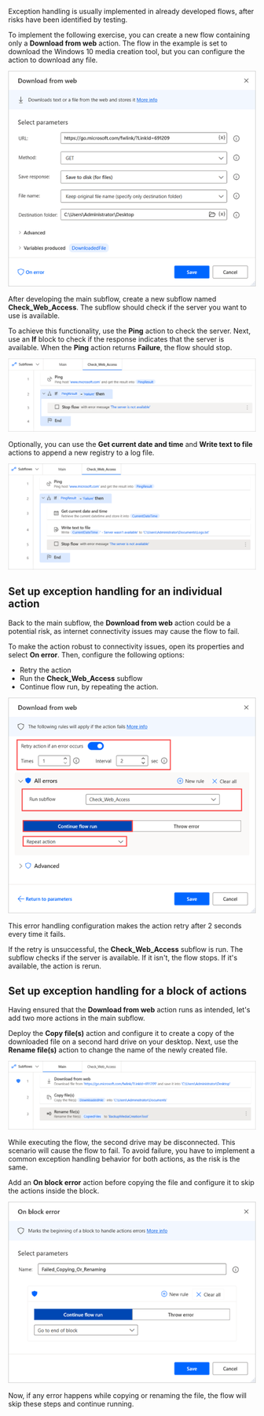 Exception handling is usually implemented in already developed flows, after risks have been identified by testing.

To implement the following exercise, you can create a new flow containing only a **Download from web** action. The flow in the example is set to download the Windows 10 media creation tool, but you can configure the action to download any file.

![Screenshot of the Download from web action.](..\media\exercise-download-from-web-action.png)

After developing the main subflow, create a new subflow named **Check_Web_Access**. The subflow should check if the server you want to use is available. 

To achieve this functionality, use the **Ping** action to check the server. Next, use an **If** block to check if the response indicates that the server is available. When the **Ping** action returns **Failure**, the flow should stop.

![Screenshot of the Check_Web_Access subflow.](..\media\exercise-check-web-access-flow.png)

Optionally, you can use the **Get current date and time** and **Write text to file** actions to append a new registry to a log file.

![Screenshot of the optional actions in the Check_Web_Access subflow.](..\media\exercise-check-web-access-flow-optional.png)

## Set up exception handling for an individual action

Back to the main subflow, the **Download from web** action could be a potential risk, as internet connectivity issues may cause the flow to fail.

To make the action robust to connectivity issues, open its properties and select **On error**. Then, configure the following options:

- Retry the action
- Run the **Check_Web_Access** subflow
- Continue flow run, by repeating the action.

![Screenshot of the error handling options of the Download from web action.](..\media\exercise-download-from-web-action-on-error.png)

This error handling configuration makes the action retry after 2 seconds every time it fails. 

If the retry is unsuccessful, the **Check_Web_Access** subflow is run. The subflow checks if the server is available. If it isn't, the flow stops. If it's available, the action is rerun.

## Set up exception handling for a block of actions

Having ensured that the **Download from web** action runs as intended, let's add two more actions in the main subflow.

Deploy the **Copy file(s)** action and configure it to create a copy of the downloaded file on a second hard drive on your desktop. Next, use the **Rename file(s)** action to change the name of the newly created file.

![Screenshot of the final main subflow.](..\media\exercise-main-subflow.png)

While executing the flow, the second drive may be disconnected. This scenario will cause the flow to fail. To avoid failure, you have to implement a common exception handling behavior for both actions, as the risk is the same.

Add an **On block error** action before copying the file and configure it to skip the actions inside the block.

![Screenshot of the On block error action.](..\media\on-block-error-action.png)

Now, if any error happens while copying or renaming the file, the flow will skip these steps and continue running.